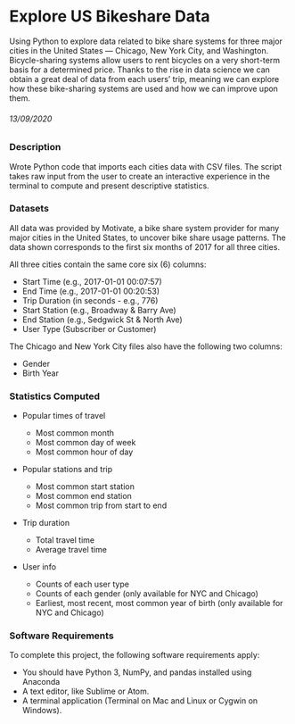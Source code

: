 # Explore US Bikeshare Data
Using Python to explore data related to bike share systems for three major cities in the United States — Chicago, New York City, and Washington. Bicycle-sharing systems allow users to rent bicycles on a very short-term basis for a determined price. Thanks to the rise in data science we can obtain a great deal of data from each users’ trip, meaning we can explore how these bike-sharing systems are used and how we can improve upon them.
###### 13/09/2020


### Description
Wrote Python code that imports each cities data with CSV files. The script takes raw input from the user to create an interactive experience in the terminal to compute and present descriptive statistics.

### Datasets
All data was provided by Motivate, a bike share system provider for many major cities in the United States, to uncover bike share usage patterns. The data shown corresponds to the first six months of 2017 for all three cities.

All three cities contain the same core six (6) columns:

* Start Time (e.g., 2017-01-01 00:07:57)
* End Time (e.g., 2017-01-01 00:20:53)
* Trip Duration (in seconds - e.g., 776)
* Start Station (e.g., Broadway & Barry Ave)
* End Station (e.g., Sedgwick St & North Ave)
* User Type (Subscriber or Customer)

The Chicago and New York City files also have the following two columns:

* Gender
* Birth Year

### Statistics Computed
* Popular times of travel
  * Most common month
  * Most common day of week
  * Most common hour of day

* Popular stations and trip
  * Most common start station
  * Most common end station
  * Most common trip from start to end

* Trip duration
  * Total travel time
  * Average travel time

* User info
  * Counts of each user type
  * Counts of each gender (only available for NYC and Chicago)
  * Earliest, most recent, most common year of birth (only available for NYC and Chicago)

### Software Requirements
To complete this project, the following software requirements apply:

* You should have Python 3, NumPy, and pandas installed using Anaconda
* A text editor, like Sublime or Atom.
* A terminal application (Terminal on Mac and Linux or Cygwin on Windows).
